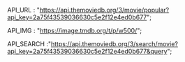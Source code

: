 <!-- Url's of the project -->

API_URL : "https://api.themoviedb.org/3/movie/popular?api_key=2a75f43539036630c5e2f12e4ed0b677";

API_IMG : "https://image.tmdb.org/t/p/w500/";

API_SEARCH :"https://api.themoviedb.org/3/search/movie?api_key=2a75f43539036630c5e2f12e4ed0b677&query";